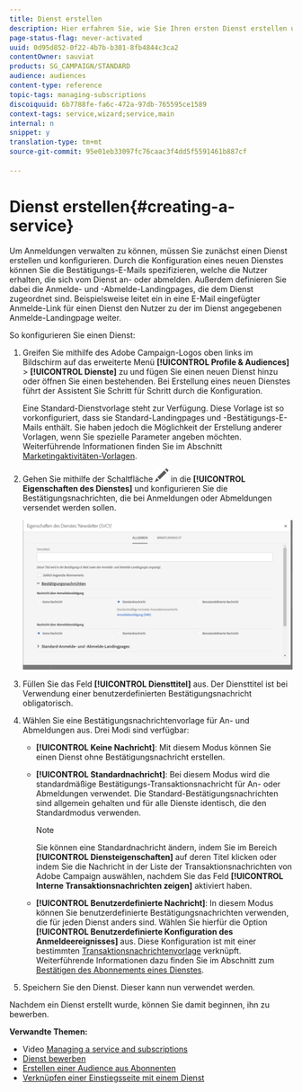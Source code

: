 ```yaml
---
title: Dienst erstellen
description: Hier erfahren Sie, wie Sie Ihren ersten Dienst erstellen und ihn so konfigurieren, dass Sie E-Mail-Bestätigungen an Ihre Abonnenten senden können.
page-status-flag: never-activated
uuid: 0d95d852-0f22-4b7b-b301-8fb4844c3ca2
contentOwner: sauviat
products: SG_CAMPAIGN/STANDARD
audience: audiences
content-type: reference
topic-tags: managing-subscriptions
discoiquuid: 6b7788fe-fa6c-472a-97db-765595ce1589
context-tags: service,wizard;service,main
internal: n
snippet: y
translation-type: tm+mt
source-git-commit: 95e01eb33097fc76caac3f4dd5f5591461b887cf

---
```



# Dienst erstellen{#creating-a-service}

Um Anmeldungen verwalten zu können, müssen Sie zunächst einen Dienst erstellen und konfigurieren. Durch die Konfiguration eines neuen Dienstes können Sie die Bestätigungs-E-Mails spezifizieren, welche die Nutzer erhalten, die sich vom Dienst an- oder abmelden. Außerdem definieren Sie dabei die Anmelde- und -Abmelde-Landingpages, die dem Dienst zugeordnet sind. Beispielsweise leitet ein in eine E-Mail eingefügter Anmelde-Link für einen Dienst den Nutzer zu der im Dienst angegebenen Anmelde-Landingpage weiter.

So konfigurieren Sie einen Dienst:

1. Greifen Sie mithilfe des Adobe Campaign-Logos oben links im Bildschirm auf das erweiterte Menü **[!UICONTROL Profile &amp; Audiences]** &gt; **[!UICONTROL Dienste]** zu und fügen Sie einen neuen Dienst hinzu oder öffnen Sie einen bestehenden. Bei Erstellung eines neuen Dienstes führt der Assistent Sie Schritt für Schritt durch die Konfiguration.

   Eine Standard-Dienstvorlage steht zur Verfügung. Diese Vorlage ist so vorkonfiguriert, dass sie Standard-Landingpages und -Bestätigungs-E-Mails enthält. Sie haben jedoch die Möglichkeit der Erstellung anderer Vorlagen, wenn Sie spezielle Parameter angeben möchten. Weiterführende Informationen finden Sie im Abschnitt [Marketingaktivitäten-Vorlagen](../../start/using/about-templates.md).

1. Gehen Sie mithilfe der Schaltfläche ![](assets/edit_darkgrey-24px.png) in die **[!UICONTROL Eigenschaften des Dienstes]** und konfigurieren Sie die Bestätigungsnachrichten, die bei Anmeldungen oder Abmeldungen versendet werden sollen.

   ![](assets/lp_service_parameters.png)

1. Füllen Sie das Feld **[!UICONTROL Diensttitel]** aus. Der Diensttitel ist bei Verwendung einer benutzerdefinierten Bestätigungsnachricht obligatorisch.

1. Wählen Sie eine Bestätigungsnachrichtenvorlage für An- und Abmeldungen aus. Drei Modi sind verfügbar:

   * **[!UICONTROL Keine Nachricht]**: Mit diesem Modus können Sie einen Dienst ohne Bestätigungsnachricht erstellen.
   * **[!UICONTROL Standardnachricht]**: Bei diesem Modus wird die standardmäßige Bestätigungs-Transaktionsnachricht für An- oder Abmeldungen verwendet. Die Standard-Bestätigungsnachrichten sind allgemein gehalten und für alle Dienste identisch, die den Standardmodus verwenden.

      >[!NOTE]
      >
      >Sie können eine Standardnachricht ändern, indem Sie im Bereich **[!UICONTROL Diensteigenschaften]** auf deren Titel klicken oder indem Sie die Nachricht in der Liste der Transaktionsnachrichten von Adobe Campaign auswählen, nachdem Sie das Feld **[!UICONTROL Interne Transaktionsnachrichten zeigen]** aktiviert haben.

   * **[!UICONTROL Benutzerdefinierte Nachricht]**: In diesem Modus können Sie benutzerdefinierte Bestätigungsnachrichten verwenden, die für jeden Dienst anders sind. Wählen Sie hierfür die Option **[!UICONTROL Benutzerdefinierte Konfiguration des Anmeldeereignisses]** aus. Diese Konfiguration ist mit einer bestimmten [Transaktionsnachrichtenvorlage](../../channels/using/about-transactional-messaging.md) verknüpft. Weiterführende Informationen dazu finden Sie im Abschnitt zum [Bestätigen des Abonnements eines Dienstes](../../audiences/using/confirming-subscription-to-a-service.md).

1. Speichern Sie den Dienst. Dieser kann nun verwendet werden.

Nachdem ein Dienst erstellt wurde, können Sie damit beginnen, ihn zu bewerben.

**Verwandte Themen:**

* Video [Managing a service and subscriptions](https://helpx.adobe.com/campaign/kt/acs/using/acs-services-and-subscriptions-feature-video-use.html)
* [Dienst bewerben](../../audiences/using/promoting-a-service.md)
* [Erstellen einer Audience aus Abonnenten](../../audiences/using/creating-audiences.md#creating-list-audiences)
* [Verknüpfen einer Einstiegsseite mit einem Dienst](../../channels/using/configuring-landing-page.md#linking-a-landing-page-to-a-service)
